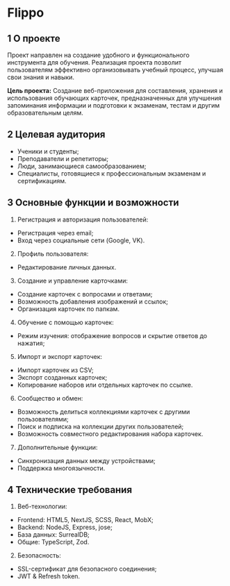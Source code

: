 # Flippo

## 1 О проекте

Проект направлен на создание удобного и функционального инструмента для обучения.
Реализация проекта позволит пользователям эффективно организовывать учебный процесс, улучшая свои знания и навыки.

**Цель проекта:** Создание веб-приложения для составления, хранения и использования обучающих карточек,
предназначенных для улучшения запоминания информации и подготовки к экзаменам, тестам и другим образовательным целям.

## 2 Целевая аудитория

- Ученики и студенты;
- Преподаватели и репетиторы;
- Люди, занимающиеся самообразованием;
- Специалисты, готовящиеся к профессиональным экзаменам и сертификациям.

## 3 Основные функции и возможности

1. Регистрация и авторизация пользователей:

- Регистрация через email;
- Вход через социальные сети (Google, VK).

2. Профиль пользователя:

- Редактирование личных данных.

3. Создание и управление карточками:

- Создание карточек с вопросами и ответами;
- Возможность добавления изображений и ссылок;
- Организация карточек по папкам.

4. Обучение с помощью карточек:

- Режим изучения: отображение вопросов и скрытие ответов до нажатия;

5. Импорт и экспорт карточек:

- Импорт карточек из CSV;
- Экспорт созданных карточек;
- Копирование наборов или отдельных карточек по ссылке.

6. Сообщество и обмен:

- Возможность делиться коллекциями карточек с другими пользователями;
- Поиск и подписка на коллекции других пользователей;
- Возможность совместного редактирования набора карточек.

7. Дополнительные функции:

- Синхронизация данных между устройствами;
- Поддержка многоязычности.

## 4 Технические требования

1. Веб-технологии:

- Frontend: HTML5, NextJS, SCSS, React, MobX;
- Backend: NodeJS, Express, jose;
- База данных: SurrealDB;
- Общие: TypeScript, Zod.

2. Безопасность:

- SSL-сертификат для безопасного соединения;
- JWT & Refresh token.
